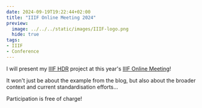 ```yaml
---
date: 2024-09-19T19:22:44+02:00
title: "IIIF Online Meeting 2024"
preview:
  image: ../../../static/images/IIIF-logo.png
  hide: true
tags:
- IIIF
- Conference
---
```


I will present my [IIIF HDR](/post/) project at this year's [IIIF Online Meeting](https://iiif.io/event/2024/online-meeting/)!
<!--more-->

It won't just be about the example from the blog, but also about the broader context and current standardisation efforts...

Participation is free of charge!
